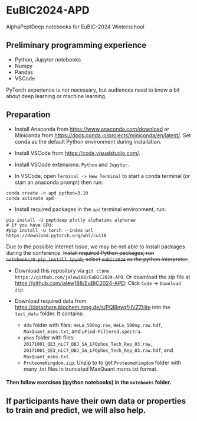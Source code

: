 # EuBIC2024-APD
AlphaPeptDeep notebooks for EuBIC-2024 Winterschool

## Preliminary programming experience

* Python, Jupyter notebooks
* Numpy
* Pandas
* VSCode

PyTorch experience is not necessary, but audiences need to know a bit about deep learning or machine learning.

## Preparation

* Install Anaconda from https://www.anaconda.com/download or Miniconda from https://docs.conda.io/projects/miniconda/en/latest/. Set conda as the default Python environment during installation.

* Install VSCode from https://code.visualstudio.com/. 

* Install VSCode extensions: `Python` and `Jupyter`.

* In VSCode, open `Terminal -> New Terminal` to start a conda terminal (or start an anaconda prompt) then run:
```
conda create -n apd python=3.10
conda activate apd
```

* Install required packages in the `apd` terminal environment, run:
```
pip install -U peptdeep plotly alphatims alpharaw
# If you have GPU:
#pip install -U torch --index-url https://download.pytorch.org/whl/cu118
```

Due to the possible internet issue, we may be not able to install packages during the conference. ~~Install required Python packages, run `notebooks/0.pip_install.ipynb`, select `eubic2024` as the python interpreter.~~

* Download this repository via `git clone https://github.com/jalew188/EuBIC2024-APD`. Or download the zip file at https://github.com/jalew188/EuBIC2024-APD: Click `Code` -> `Download zip`.

* Download required data from https://datashare.biochem.mpg.de/s/PQl8nyqfHVZZHte into the `test_data` folder. It contains:
  * `dda` folder with files: `HeLa_500ng.raw`, `HeLa_500ng.raw.hdf`, `MaxQuant_msms.txt`, and `pFind-Filtered.spectra`.
  * `phos` folder with files: `20171001_QE3_nLC7_DBJ_SA_LFQphos_Tech_Rep_03.raw`, `20171001_QE3_nLC7_DBJ_SA_LFQphos_Tech_Rep_03.raw.hdf`, and `MaxQuant_msms.txt`.
  * `ProteomeKingdom.zip`. Unzip to to get `ProteomeKingdom` folder with many .txt files in truncated MaxQuant msms.txt format.

#### Then follow exercises (ipython notebooks) in the `notebooks` folder.


## If participants have their own data or properties to train and predict, we will also help.